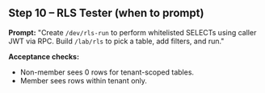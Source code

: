 ## Step 10 – RLS Tester (when to prompt)
**Prompt:**
"Create `/dev/rls-run` to perform whitelisted SELECTs using caller JWT via RPC. Build `/lab/rls` to pick a table, add filters, and run."

**Acceptance checks:**
- Non-member sees 0 rows for tenant-scoped tables.
- Member sees rows within tenant only.
